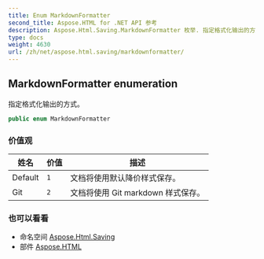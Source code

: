 ```yaml
---
title: Enum MarkdownFormatter
second_title: Aspose.HTML for .NET API 参考
description: Aspose.Html.Saving.MarkdownFormatter 枚举. 指定格式化输出的方式
type: docs
weight: 4630
url: /zh/net/aspose.html.saving/markdownformatter/
---
```

## MarkdownFormatter enumeration

指定格式化输出的方式。

```csharp
public enum MarkdownFormatter
```

### 价值观

| 姓名 | 价值 | 描述 |
| --- | --- | --- |
| Default | `1` | 文档将使用默认降价样式保存。 |
| Git | `2` | 文档将使用 Git markdown 样式保存。 |

### 也可以看看

* 命名空间 [Aspose.Html.Saving](../../aspose.html.saving/)
* 部件 [Aspose.HTML](../../)


